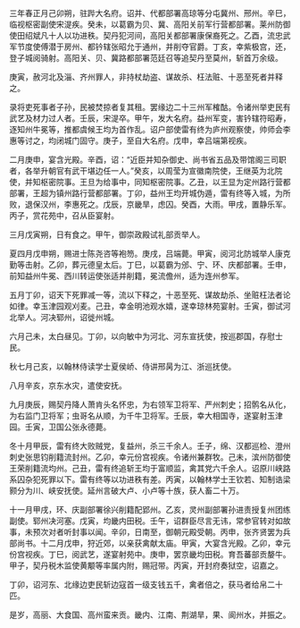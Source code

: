 三年春正月己卯朔，驻跸大名府。诏并、代都部署高琼等分屯冀州、邢州。辛巳，临视枢密副使宋湜疾。癸未，以葛霸为贝、冀、高阳关前军行营都部署。莱州防御使田绍斌凡十人以功进秩。契丹犯河间，高阳关都部署康保裔死之。乙酉，流忠武军节度使傅潜于房州、都钤辖张昭允于通州，并削夺官爵。丁亥，幸紫极宫，还，登子城阅骑射。高阳关、贝、冀路都部署范廷召等追契丹至莫州，斩首万余级。

庚寅，赦河北及淄、齐州罪人，非持杖劫盗、谋故杀、枉法赃、十恶至死者并释之。

录将吏死事者子孙，民被焚掠者复其租。罢缘边二十三州军榷酤。令诸州举吏民有武艺及材力过人者。壬辰，宋湜卒。甲午，发大名府。益州军变，害钤辖符昭寿，逐知州牛冕等，推都虞候王均为首作乱。诏户部使雷有终为庐州观察使，帅师会李惠等讨之，均闭城门固守。庚子，至自大名府。戊申，幸吕端第视疾。

二月庚申，宴含光殿。辛酉，诏：“近臣并知杂御史、尚书省五品及带馆阁三司职者，各举升朝官有武干堪边任一人。”癸亥，以周莹为宣徽南院使，王继英为北院使，并知枢密院事。王旦为给事中，同知枢密院事。乙丑，以王显为定州路行营都部署，王超为镇州路行营都部署。丁卯，益州王均开城伪遁，雷有终等入城，为所败，退保汉州，李惠死之。戊辰，京畿旱，虑囚。癸酉，大雨。甲戌，置静乐军。丙子，赏花苑中，召从臣宴射。

三月戊寅朔，日有食之。甲午，御崇政殿试礼部贡举人。

夏四月戊申朔，赐进士陈尧咨等袍笏。庚戌，吕端薨。甲寅，阅河北防城举人康克勤等击射。乙卯，葬元德皇太后。丁巳，以葛霸为邠、宁、环、庆都部署。壬申，前知益州牛冕、西川转运使张适并削籍，冕流儋州，适为连州参军。

五月丁卯，诏天下死罪减一等，流以下释之，十恶至死、谋故劫杀、坐赃枉法者论如律。幸玉津园观刈麦。己丑，幸金明池观水嬉，遂幸琼林苑宴射。壬寅，御试河北举人。河决郓州，诏徙州城。

六月己未，太白昼见。丁卯，以向敏中为河北、河东宣抚使，按巡郡国，存慰士民。

秋七月己亥，以翰林侍读学士夏侯峤、侍讲邢昺为江、浙巡抚使。

八月辛亥，京东水灾，遣使安抚。

九月庚辰，赐契丹降人萧肯头名怀忠，为右领军卫将军、严州刺史；招鹘名从化，为右监门卫将军；虫哥名从顺，为千牛卫将军。壬辰，幸大相国寺，遂宴射玉津园。壬寅，卫国公张永德薨。

冬十月甲辰，雷有终大败贼党，复益州，杀三千余人。壬子，绵、汉都巡检、澄州刺史张思钧削籍流封州。乙卯，幸元份宫视疾。令诸州兼群牧。己未，滨州防御使王荣削籍流均州。己丑，雷有终追斩王均于富顺监，禽其党六千余人。诏原川峡路系囚杂犯死罪以下。雷有终等以功进秩有差。丙寅，以翰林学士王钦若、知制诰梁颢分为川、峡安抚使。延州言破大卢、小卢等十族，获人畜二十万。

十一月甲戌，环、庆副部署徐兴削籍配郢州。乙亥，灵州副部署孙进责授复州团练副使。郓州决河塞。戊寅，均畿内田税。壬午，诏群臣尽言无讳，常参官转对如故事，未预次对者听封事以闻。辛卯，日南至，御朝元殿受朝。丙申，张齐贤罢为兵部尚书。十二月戊申，狩近郊，以亲获禽献太庙。甲寅，大宴含光殿。乙卯，幸元份宫视疾。丁巳，阅武艺，遂宴射苑中。庚申，罢京畿均田税。育吾蕃部贡嫠牛。甲子，契丹税木监使黄颙等率属内附，赐冠带。丙寅，开封府奏狱空，诏嘉之。

丁卯，诏河东、北缘边吏民斩边寇首一级支钱五千，禽者倍之，获马者给帛二十匹。

是岁，高丽、大食国、高州蛮来贡。畿内、江南、荆湖旱，果、阆州水，并振之。